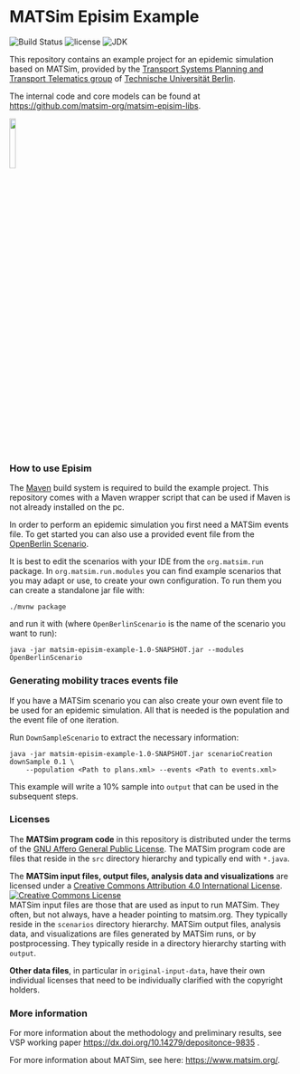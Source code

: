 # MATSim Episim Example

![Build Status](https://github.com/matsim-org/matsim-episim-libs/workflows/build/badge.svg?branch=master)
![license](https://img.shields.io/github/license/matsim-org/matsim-episim-libs.svg)
![JDK](https://img.shields.io/badge/JDK-11+-green.svg)


This repository contains an example project for an epidemic simulation based on MATSim, provided by the [Transport Systems Planning and Transport Telematics group](https://www.vsp.tu-berlin.de) of [Technische Universität Berlin](https://www.tu-berlin.de).

The internal code and core models can be found at https://github.com/matsim-org/matsim-episim-libs.

<a rel="TU Berlin" href="https://www.vsp.tu-berlin.de"><img src="https://svn.vsp.tu-berlin.de/repos/public-svn/ueber_uns/logo/TUB_Logo.png" width="15%" height="15%"/></a>

### How to use Episim

The [Maven](https://maven.apache.org/what-is-maven.html) build system is required to build the example project.
This repository comes with a Maven wrapper script that can be used if Maven is not already installed on the pc.


In order to perform an epidemic simulation you first need a MATSim events file.
To get started you can also use a provided event file from the [OpenBerlin Scenario](https://svn.vsp.tu-berlin.de/repos/public-svn/matsim/scenarios/countries/de/berlin/berlin-v5.4-1pct-schools/output-berlin-v5.4-1pct-schools/berlin-v5.4-1pct-schools.output_events_for_episim.xml.gz).

It is best to edit the scenarios with your IDE from the `org.matsim.run` package.
In `org.matsim.run.modules` you can find example scenarios that you may adapt or use, to create your own configuration.
To run them you can create a standalone jar file with:

    ./mvnw package

and run it with (where `OpenBerlinScenario` is the name of the scenario you want to run):

    java -jar matsim-episim-example-1.0-SNAPSHOT.jar --modules OpenBerlinScenario
    

### Generating mobility traces events file

If you have a MATSim scenario you can also create your own event file to be used for an epidemic simulation.
All that is needed is the population and the event file of one iteration.

Run `DownSampleScenario` to extract the necessary information: 

    java -jar matsim-episim-example-1.0-SNAPSHOT.jar scenarioCreation downSample 0.1 \
        --population <Path to plans.xml> --events <Path to events.xml>

This example will write a 10% sample into `output` that can be used in the subsequent steps.

### Licenses

The **MATSim program code** in this repository is distributed under the terms of the [GNU Affero General Public License](https://www.gnu.org/licenses/agpl-3.0.html). The MATSim program code are files that reside in the `src` directory hierarchy and typically end with `*.java`.

The **MATSim input files, output files, analysis data and visualizations** are licensed under a <a rel="license" href="https://creativecommons.org/licenses/by/4.0/">Creative Commons Attribution 4.0 International License</a>.
<a rel="license" href="https://creativecommons.org/licenses/by/4.0/"><img alt="Creative Commons License" style="border-width:0" src="https://i.creativecommons.org/l/by/4.0/80x15.png" /></a><br /> MATSim input files are those that are used as input to run MATSim. They often, but not always, have a header pointing to matsim.org. They typically reside in the `scenarios` directory hierarchy. MATSim output files, analysis data, and visualizations are files generated by MATSim runs, or by postprocessing.  They typically reside in a directory hierarchy starting with `output`.

**Other data files**, in particular in `original-input-data`, have their own individual licenses that need to be individually clarified with the copyright holders.


### More information

For more information about the methodology and preliminary results, see VSP working paper https://dx.doi.org/10.14279/depositonce-9835 .

For more information about MATSim, see here: https://www.matsim.org/.
